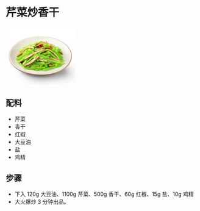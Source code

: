 # 芹菜炒香干

![芹菜炒香干](/images/芹菜炒香干.jpg)

## 配料

- 芹菜
- 香干
- 红椒
- 大豆油
- 盐
- 鸡精

## 步骤

- 下入 120g 大豆油、1100g 芹菜、500g 香干、60g 红椒、15g 盐、10g 鸡精
- 大火爆炒 3 分钟出品。
